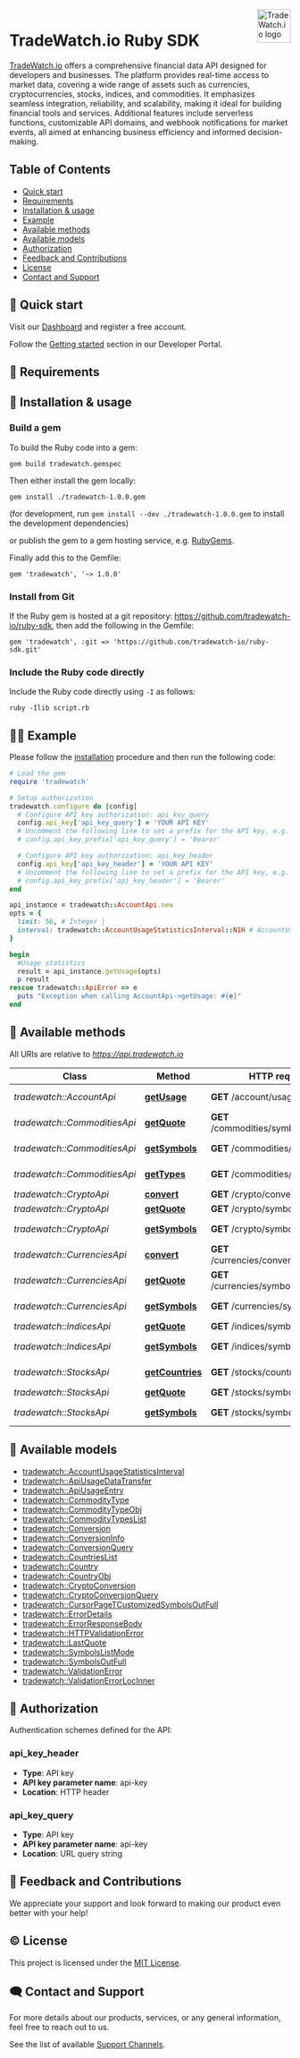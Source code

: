 <a href="https://tradewatch.io/">
<img src="https://pub-e8bb70a6cc1844138d6a55fa4a44ba42.r2.dev/logo-purple.png" alt="TradeWatch.io logo" title="TradeWatch.io" align="right" height="60" />
</a>

# TradeWatch.io Ruby SDK

[TradeWatch.io](https://tradewatch.io) offers a comprehensive financial data API designed for developers and businesses. The platform provides real-time access to market data, covering a wide range of assets such as currencies, cryptocurrencies, stocks, indices, and commodities. It emphasizes seamless integration, reliability, and scalability, making it ideal for building financial tools and services. Additional features include serverless functions, customizable API domains, and webhook notifications for market events, all aimed at enhancing business efficiency and informed decision-making.

## Table of Contents
- [Quick start](#-quick-start)
- [Requirements](#-requirements)
- [Installation & usage](#-installation--usage)
- [Example](#-example)
- [Available methods](#-available-methods)
- [Available models](#-available-models)
- [Authorization](#-authorization)
- [Feedback and Contributions](#-feedback-and-contributions)
- [License](#-license)
- [Contact and Support](#-contact-and-support)

## 🚀 Quick start

Visit our [Dashboard](https://dash.tradewatch.io/register) and register a free account.

Follow the [Getting started](https://tradewatch.io/docs/platform/getting-started) section in our Developer Portal.

## 📝 Requirements

## 🔨 Installation & usage

### Build a gem

To build the Ruby code into a gem:

```shell
gem build tradewatch.gemspec
```

Then either install the gem locally:

```shell
gem install ./tradewatch-1.0.0.gem
```

(for development, run `gem install --dev ./tradewatch-1.0.0.gem` to install the development dependencies)

or publish the gem to a gem hosting service, e.g. [RubyGems](https://rubygems.org/).

Finally add this to the Gemfile:

    gem 'tradewatch', '~> 1.0.0'

### Install from Git

If the Ruby gem is hosted at a git repository: https://github.com/tradewatch-io/ruby-sdk, then add the following in the Gemfile:

    gem 'tradewatch', :git => 'https://github.com/tradewatch-io/ruby-sdk.git'

### Include the Ruby code directly

Include the Ruby code directly using `-I` as follows:

```shell
ruby -Ilib script.rb
```

## 👨‍💻 Example

Please follow the [installation](#installation) procedure and then run the following code:

```ruby
# Load the gem
require 'tradewatch'

# Setup authorization
tradewatch.configure do |config|
  # Configure API key authorization: api_key_query
  config.api_key['api_key_query'] = 'YOUR API KEY'
  # Uncomment the following line to set a prefix for the API key, e.g. 'Bearer' (defaults to nil)
  # config.api_key_prefix['api_key_query'] = 'Bearer'

  # Configure API key authorization: api_key_header
  config.api_key['api_key_header'] = 'YOUR API KEY'
  # Uncomment the following line to set a prefix for the API key, e.g. 'Bearer' (defaults to nil)
  # config.api_key_prefix['api_key_header'] = 'Bearer'
end

api_instance = tradewatch::AccountApi.new
opts = {
  limit: 56, # Integer | 
  interval: tradewatch::AccountUsageStatisticsInterval::N1H # AccountUsageStatisticsInterval | 
}

begin
  #Usage statistics
  result = api_instance.getUsage(opts)
  p result
rescue tradewatch::ApiError => e
  puts "Exception when calling AccountApi->getUsage: #{e}"
end

```

## 📖 Available methods

All URIs are relative to *https://api.tradewatch.io*

Class | Method | HTTP request | Description
------------ | ------------- | ------------- | -------------
*tradewatch::AccountApi* | [**getUsage**](docs/AccountApi.md#getUsage) | **GET** /account/usage | Usage statistics
*tradewatch::CommoditiesApi* | [**getQuote**](docs/CommoditiesApi.md#getQuote) | **GET** /commodities/symbols/{symbol} | Last Quote
*tradewatch::CommoditiesApi* | [**getSymbols**](docs/CommoditiesApi.md#getSymbols) | **GET** /commodities/symbols | Available Symbols
*tradewatch::CommoditiesApi* | [**getTypes**](docs/CommoditiesApi.md#getTypes) | **GET** /commodities/types | Available Types
*tradewatch::CryptoApi* | [**convert**](docs/CryptoApi.md#convert) | **GET** /crypto/convert/{from}/{to} | Conversion
*tradewatch::CryptoApi* | [**getQuote**](docs/CryptoApi.md#getQuote) | **GET** /crypto/symbols/{symbol} | Last Quote
*tradewatch::CryptoApi* | [**getSymbols**](docs/CryptoApi.md#getSymbols) | **GET** /crypto/symbols | Available Symbols
*tradewatch::CurrenciesApi* | [**convert**](docs/CurrenciesApi.md#convert) | **GET** /currencies/convert/{from}/{to} | Conversion
*tradewatch::CurrenciesApi* | [**getQuote**](docs/CurrenciesApi.md#getQuote) | **GET** /currencies/symbols/{symbol} | Last Quote
*tradewatch::CurrenciesApi* | [**getSymbols**](docs/CurrenciesApi.md#getSymbols) | **GET** /currencies/symbols | Available Symbols
*tradewatch::IndicesApi* | [**getQuote**](docs/IndicesApi.md#getQuote) | **GET** /indices/symbols/{symbol} | Last Quote
*tradewatch::IndicesApi* | [**getSymbols**](docs/IndicesApi.md#getSymbols) | **GET** /indices/symbols | Available Symbols
*tradewatch::StocksApi* | [**getCountries**](docs/StocksApi.md#getCountries) | **GET** /stocks/countries | Available Countries
*tradewatch::StocksApi* | [**getQuote**](docs/StocksApi.md#getQuote) | **GET** /stocks/symbols/{symbol} | Last Quote
*tradewatch::StocksApi* | [**getSymbols**](docs/StocksApi.md#getSymbols) | **GET** /stocks/symbols | Available Symbols


## 📖 Available models

 - [tradewatch::AccountUsageStatisticsInterval](docs/AccountUsageStatisticsInterval.md)
 - [tradewatch::ApiUsageDataTransfer](docs/ApiUsageDataTransfer.md)
 - [tradewatch::ApiUsageEntry](docs/ApiUsageEntry.md)
 - [tradewatch::CommodityType](docs/CommodityType.md)
 - [tradewatch::CommodityTypeObj](docs/CommodityTypeObj.md)
 - [tradewatch::CommodityTypesList](docs/CommodityTypesList.md)
 - [tradewatch::Conversion](docs/Conversion.md)
 - [tradewatch::ConversionInfo](docs/ConversionInfo.md)
 - [tradewatch::ConversionQuery](docs/ConversionQuery.md)
 - [tradewatch::CountriesList](docs/CountriesList.md)
 - [tradewatch::Country](docs/Country.md)
 - [tradewatch::CountryObj](docs/CountryObj.md)
 - [tradewatch::CryptoConversion](docs/CryptoConversion.md)
 - [tradewatch::CryptoConversionQuery](docs/CryptoConversionQuery.md)
 - [tradewatch::CursorPageTCustomizedSymbolsOutFull](docs/CursorPageTCustomizedSymbolsOutFull.md)
 - [tradewatch::ErrorDetails](docs/ErrorDetails.md)
 - [tradewatch::ErrorResponseBody](docs/ErrorResponseBody.md)
 - [tradewatch::HTTPValidationError](docs/HTTPValidationError.md)
 - [tradewatch::LastQuote](docs/LastQuote.md)
 - [tradewatch::SymbolsListMode](docs/SymbolsListMode.md)
 - [tradewatch::SymbolsOutFull](docs/SymbolsOutFull.md)
 - [tradewatch::ValidationError](docs/ValidationError.md)
 - [tradewatch::ValidationErrorLocInner](docs/ValidationErrorLocInner.md)


## 🔑 Authorization


Authentication schemes defined for the API:
### api_key_header


- **Type**: API key
- **API key parameter name**: api-key
- **Location**: HTTP header

### api_key_query


- **Type**: API key
- **API key parameter name**: api-key
- **Location**: URL query string


## 🤝 Feedback and Contributions

We appreciate your support and look forward to making our product even better with your help!

## ©️ License

This project is licensed under the [MIT License](http://opensource.org/licenses/MIT).

## 🗨️ Contact and Support

For more details about our products, services, or any general information, feel free to reach out to us.

See the list of available [Support Channels](https://tradewatch.io/docs/support/channels).
